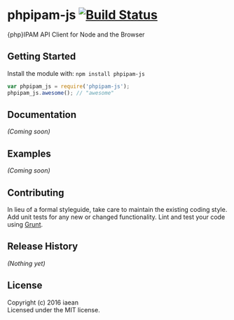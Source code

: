 # phpipam-js [![Build Status](https://secure.travis-ci.org/iaean/phpipam-js.png?branch=master)](http://travis-ci.org/iaean/phpipam-js)

{php}IPAM API Client for Node and the Browser

## Getting Started
Install the module with: `npm install phpipam-js`

```javascript
var phpipam_js = require('phpipam-js');
phpipam_js.awesome(); // "awesome"
```

## Documentation
_(Coming soon)_

## Examples
_(Coming soon)_

## Contributing
In lieu of a formal styleguide, take care to maintain the existing coding style. Add unit tests for any new or changed functionality. Lint and test your code using [Grunt](http://gruntjs.com/).

## Release History
_(Nothing yet)_

## License
Copyright (c) 2016 iaean  
Licensed under the MIT license.
